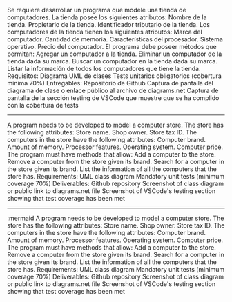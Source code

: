 Se requiere desarrollar un programa que modele una tienda de computadores. La tienda posee los siguientes atributos:
Nombre de la tienda.
Propietario de la tienda.
Identificador tributario de la tienda.
Los computadores de la tienda tienen los siguientes atributos:
Marca del computador.
Cantidad de memoria.
Características del procesador.
Sistema operativo.
Precio del computador.
El programa debe poseer métodos que permitan:
Agregar un computador a la tienda.
Eliminar un computador de la tienda dada su marca.
Buscar un computador en la tienda dada su marca.
Listar la información de todos los computadores que tiene la tienda.
Requisitos:
Diagrama UML de clases
Tests unitarios obligatorios (cobertura mínima 70%)
Entregables:
Repositorio de Github
Captura de pantalla del diagrama de clase o enlace público al archivo de diagrams.net
Captura de pantalla de la sección testing de VSCode que muestre que se ha complido con la cobertura de tests

---

A program needs to be developed to model a computer store. The store has the following attributes:
Store name.
Shop owner.
Store tax ID.
The computers in the store have the following attributes:
Computer brand.
Amount of memory.
Processor features.
Operating system.
Computer price.
The program must have methods that allow:
Add a computer to the store.
Remove a computer from the store given its brand.
Search for a computer in the store given its brand.
List the information of all the computers that the store has.
Requirements:
UML class diagram
Mandatory unit tests (minimum coverage 70%)
Deliverables:
Github repository
Screenshot of class diagram or public link to diagrams.net file
Screenshot of VSCode's testing section showing that test coverage has been met

---
:mermaid
A program needs to be developed to model a computer store. The store has the following attributes:
Store name.
Shop owner.
Store tax ID.
The computers in the store have the following attributes:
Computer brand.
Amount of memory.
Processor features.
Operating system.
Computer price.
The program must have methods that allow:
Add a computer to the store.
Remove a computer from the store given its brand.
Search for a computer in the store given its brand.
List the information of all the computers that the store has.
Requirements:
UML class diagram
Mandatory unit tests (minimum coverage 70%)
Deliverables:
Github repository
Screenshot of class diagram or public link to diagrams.net file
Screenshot of VSCode's testing section showing that test coverage has been met